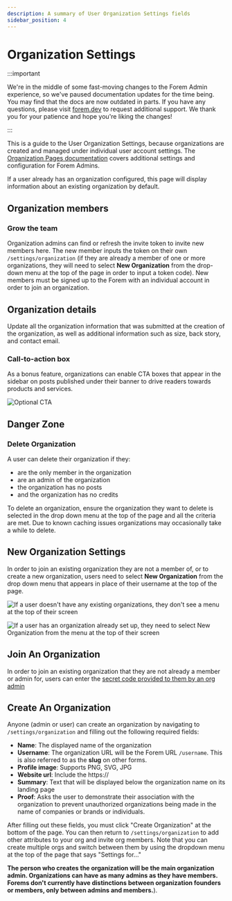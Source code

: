 ```yaml
---
description: A summary of User Organization Settings fields
sidebar_position: 4
---
```


# Organization Settings

:::important

We're in the middle of some fast-moving changes to the Forem Admin experience, so we've paused documentation updates for the time being. You may find that the docs are now outdated in parts. If you have any questions, please visit [forem.dev](https://forem.dev) to request additional support. We thank you for your patience and hope you're liking the changes!

:::

This is a guide to the User Organization Settings, because organizations are created and managed under individual user account settings. The [Organization Pages documentation](https://admin.forem.com/docs/managing-your-community/organization-pages) covers additional settings and configuration for Forem Admins.

If a user already has an organization configured, this page will display information about an existing organization by default.

## Organization members

### Grow the team

Organization admins can find or refresh the invite token to invite new members here. The new member inputs the token on their own `/settings/organization` (if they are already a member of one or more organizations, they will need to select **New Organization** from the drop-down menu at the top of the page in order to input a token code). New members must be signed up to the Forem with an individual account in order to join an organization.

## Organization details

Update all the organization information that was submitted at the creation of the organization, as well as additional information such as size, back story, and contact email.

### Call-to-action box

As a bonus feature, organizations can enable CTA boxes that appear in the sidebar on posts published under their banner to drive readers towards products and services.

![Optional CTA](https://raw.githubusercontent.com/forem/admin-docs/main/static/img/orgCTAtriplebyte.png)

## Danger Zone

### Delete Organization

A user can delete their organization if they:

- are the only member in the organization
- are an admin of the organization
- the organization has no posts
- and the organization has no credits

To delete an organization, ensure the organization they want to delete is selected in the drop down menu at the top of the page and all the criteria are met. Due to known caching issues organizations may occasionally take a while to delete.

## New Organization Settings

In order to join an existing organization they are not a member of, or to create a new organization, users need to select **New Organization** from the drop down menu that appears in place of their username at the top of the page.

![If a user doesn't have any existing organizations, they don't see a menu at the top of their screen](https://raw.githubusercontent.com/forem/admin-docs/main/static/img/userOrgNew.png)

![If a user has an organization already set up, they need to select New Organization from the menu at the top of their screen](https://raw.githubusercontent.com/forem/admin-docs/main/static/img/userOrgAlt.png)

## Join An Organization

In order to join an existing organization that they are not already a member or admin for, users can enter the [secret code provided to them by an org admin](https://admin.forem.com/docs/managing-your-community/organization-pages)

## Create An Organization

Anyone (admin or user) can create an organization by navigating to `/settings/organization` and filling out the following required fields:

- **Name**: The displayed name of the organization
- **Username**: The organization URL will be the Forem URL `/username`. This is also referred to as the **slug** on other forms.
- **Profile image**: Supports PNG, SVG, JPG
- **Website url**: Include the https://
- **Summary**: Text that will be displayed below the organization name on its landing page
- **Proof**: Asks the user to demonstrate their association with the organization to prevent unauthorized organizations being made in the name of companies or brands or individuals.

After filling out these fields, you must click "Create Organization" at the bottom of the page. You can then return to `/settings/organization` to add other attributes to your org and invite org members. Note that you can create multiple orgs and switch between them by using the dropdown menu at the top of the page that says "Settings for..."

**The person who creates the organization will be the main organization admin. Organizations can have as many admins as they have members. Forems don't currently have distinctions between organization founders or members, only between admins and members.**).
